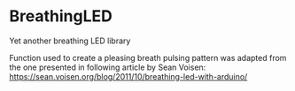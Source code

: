 # BreathingLED
Yet another breathing LED library

Function used to create a pleasing breath pulsing pattern was adapted from the
one presented in following article by Sean Voisen: 
https://sean.voisen.org/blog/2011/10/breathing-led-with-arduino/
